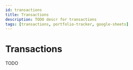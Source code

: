 ```yaml
---
id: transactions
title: Transactions
description: TODO descr for transactions
tags: [transactions, portfolio-tracker, google-sheets]
---
```


# Transactions

TODO
